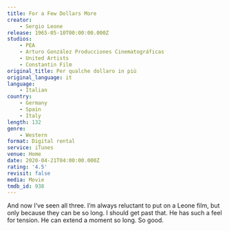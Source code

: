 ```yaml
---
title: For a Few Dollars More
creator:
    - Sergio Leone
release: 1965-05-10T00:00:00.000Z
studios:
    - PEA
    - Arturo González Producciones Cinematográficas
    - United Artists
    - Constantin Film
original_title: Per qualche dollaro in più
original_language: it
language:
    - Italian
country:
    - Germany
    - Spain
    - Italy
length: 132
genre:
    - Western
format: Digital rental
service: iTunes
venue: Home
date: 2020-04-21T04:00:00.000Z
rating: '4.5'
revisit: false
media: Movie
tmdb_id: 938
---
```


And now I’ve seen all three. I’m always reluctant to put on a Leone film, but only because they can be so long. I should get past that. He has such a feel for tension. He can extend a moment so long. So good.
